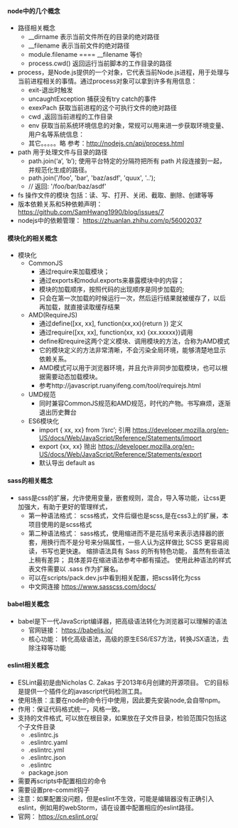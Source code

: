 #### node中的几个概念
* 路径相关概念
    * __dirname 表示当前文件所在的目录的绝对路径
    * __filename 表示当前文件的绝对路径
    * module.filename ==== __filename 等价
    * process.cwd() 返回运行当前脚本的工作目录的路径
* process，是Node.js提供的一个对象，它代表当前Node.js进程，用于处理与当前进程相关的事情。通过process对象可以拿到许多有用信息：
    * exit-退出时触发
    * uncaughtException 捕获没有try catch的事件
    * exexPach 获取当前进程的这个可执行文件的绝对路径
    * cwd ,返回当前进程的工作目录
    * env 获取当前系统环境信息的对象，常规可以用来进一步获取环境变量、用户名等系统信息：
    * 其它。。。。。略 参考：http://nodejs.cn/api/process.html
* path 用于处理文件与目录的路径
    * path.join(‘a’, ‘b’); 使用平台特定的分隔符把所有 path 片段连接到一起，并规范化生成的路径。
    * path.join('/foo', 'bar', 'baz/asdf', 'quux', '..');
    * // 返回: '/foo/bar/baz/asdf'
* fs 操作文件的模块 包括：读、写、打开、关闭、截取、删除、创建等等
* 版本依赖关系和5种依赖声明： https://github.com/SamHwang1990/blog/issues/7
* nodejs中的依赖管理： https://zhuanlan.zhihu.com/p/56002037

#### 模块化的相关概念
* 模块化
    * CommonJS
        * 通过require来加载模块；
        *  通过exports和modul.exports来暴露模块中的内容；
        * 模块的加载顺序，按照代码的出现顺序是同步加载的;
        * 只会在第一次加载的时候运行一次，然后运行结果就被缓存了，以后再加载，就直接读取缓存结果
    * AMD(RequireJS)
        * 通过define([xx, xx], function(xx,xx){return }) 定义
        * 通过require([xx, xx], function(xx, xx) {xx.xxxxx})调用
        * define和require这两个定义模块、调用模块的方法，合称为AMD模式
        * 它的模块定义的方法非常清晰，不会污染全局环境，能够清楚地显示依赖关系。
        * AMD模式可以用于浏览器环境，并且允许非同步加载模块，也可以根据需要动态加载模块。
        * 参考http://javascript.ruanyifeng.com/tool/requirejs.html
    * UMD规范
        * 同时兼容CommonJS规范和AMD规范，时代的产物。书写麻烦，逐渐退出历史舞台
    * ES6模块化
        * import { xx, xx} from ‘/src’; 引用 https://developer.mozilla.org/en-US/docs/Web/JavaScript/Reference/Statements/import
        * export {xx, xx} 抛出 https://developer.mozilla.org/en-US/docs/Web/JavaScript/Reference/Statements/export
        * 默认导出 default  as

#### sass的相关概念
* sass是css的扩展，允许使用变量，嵌套规则，混合，导入等功能，让css更加强大，有助于更好的管理样式，
    * 第一种语法格式： scss格式，文件后缀也是scss,是在css3上的扩展，本项目使用的是scss格式
    * 第二种语法格式： sass格式，使用缩进而不是花括号来表示选择器的嵌套，用换行而不是分号来分隔属性，一些人认为这样做比 SCSS 更容易阅读，书写也更快速。 缩排语法具有 Sass 的所有特色功能， 虽然有些语法上稍有差异； 具体差异在缩进语法参考中都有描述。 使用此种语法的样式表文件需要以 .sass 作为扩展名。
    * 可以在scripts/pack.dev.js中看到相关配置，把scss转化为css
    * 中文网连接 https://www.sasscss.com/docs/

#### babel相关概念
* babel是下一代JavaScript编译器，把高级语法转化为浏览器可以理解的语法
    * 官网链接： https://babeljs.io/
    * 核心功能： 转化高级语法，高级的原生ES6/ES7方法，转换JSX语法，去除注释等功能

#### eslint相关概念
* ESLint最初是由Nicholas C. Zakas 于2013年6月创建的开源项目。
它的目标是提供一个插件化的javascript代码检测工具。
* 使用场景：主要在node的命令行中使用，因此要先安装node,会自带npm。
* 作用：保证代码格式统一，风格一致。
* 支持的文件格式, 可以放在根目录，如果放在子文件目录，检验范围只包括这个子文件目录
    * .eslintrc.js
    * .eslintrc.yaml
    * .eslintrc.yml
    * .eslintrc.json
    * .eslintrc
    * package.json
* 需要再scripts中配置相应的命令
* 需要设置pre-commit钩子
* 注意：如果配置没问题，但是eslint不生效，可能是编辑器没有正确引入eslint，例如用的webStorm，请在设置中配置相应的eslint路径。
* 官网： https://cn.eslint.org/

